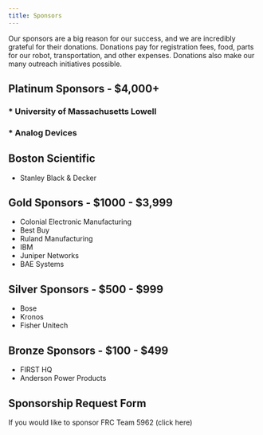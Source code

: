```yaml
---
title: Sponsors
---
```


Our sponsors are a big reason for our success, and we are incredibly grateful for their donations. Donations pay for registration fees, food, parts for our robot, transportation, and other expenses. Donations also make our many outreach initiatives possible.


## Platinum Sponsors - $4,000+
###  * University of Massachusetts Lowell  
###  * Analog Devices
## Boston Scientific
* Stanley Black & Decker



## Gold Sponsors - $1000 - $3,999
* Colonial Electronic Manufacturing
* Best Buy
* Ruland Manufacturing
* IBM
* Juniper Networks
* BAE Systems

## Silver Sponsors - $500 - $999
* Bose
* Kronos
* Fisher Unitech  

## Bronze Sponsors - $100 - $499
* FIRST HQ
* Anderson Power Products


## Sponsorship Request Form
If you would like to sponsor FRC Team 5962 (click here)

